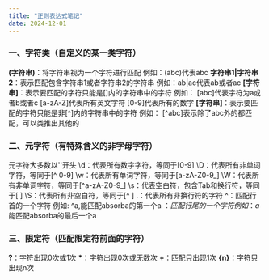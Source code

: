 ```yaml
---
title: "正则表达式笔记"
date: 2024-12-01
---
```


### 一、字符类（自定义的某一类字符）

**(字符串)**：将字符串视为一个字符进行匹配
	例如：(abc)代表abc
**字符串1|字符串2**：表示匹配包含字符串1或者字符串2的字符串
	例如：ab|ac代表ab或者ac
**[字符串]**：表示要匹配的字符只能是[]内的字符串中的字符
	例如：
		[abc]代表字符为a或者b或者c
		[a-zA-Z]代表所有英文字符
		[0-9]代表所有的数字
**[字符串]**：表示要匹配的字符只能是非\[^]内的字符串中的字符
	例如：
		\[^abc]表示除了abc外的都匹配，可以类推出其他的

### 二、元字符（有特殊含义的非字母字符）

元字符大多数以'\'开头
\d：代表所有数字字符，等同于[0-9]
\D：代表所有非单词字符，等同于\[^ 0-9]
\w：代表所有单词字符，等同于[a-zA-Z0-9\_]
\W：代表所有非单词字符，等同于\[^a-zA-Z0-9\_]
\s：代表空白符，包含Tab和换行符，等同于[  ]
\S：代表所有非空白符，等同于\[^  ]
.：代表所有非换行符的字符
^：匹配行首的一个字符
	例如:
		^a,能匹配absorba的第一个a
$：匹配行尾的一个字符
	例如：
		a$能匹配absorba的最后一个a

### 三、限定符（匹配限定符前面的字符）

**?**：字符出现0次或1次
**\***：字符出现0次或无数次
**+**：匹配只出现1次
**{n}**：字符只出现n次
